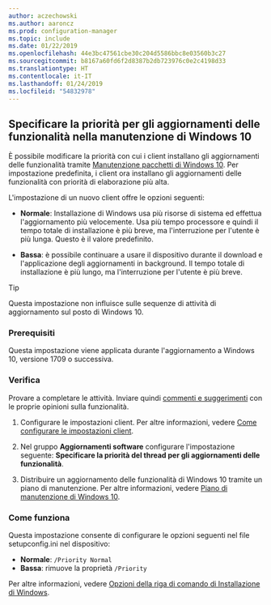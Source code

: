 ```yaml
---
author: aczechowski
ms.author: aaroncz
ms.prod: configuration-manager
ms.topic: include
ms.date: 01/22/2019
ms.openlocfilehash: 44e3bc47561cbe30c204d5586bbc8e03560b3c27
ms.sourcegitcommit: b8167a60fd6f2d8387b2db723976c0e2c4198d33
ms.translationtype: HT
ms.contentlocale: it-IT
ms.lasthandoff: 01/24/2019
ms.locfileid: "54832978"
---
```

## <a name="bkmk_neo"></a> Specificare la priorità per gli aggiornamenti delle funzionalità nella manutenzione di Windows 10
<!--3734525-->

È possibile modificare la priorità con cui i client installano gli aggiornamenti delle funzionalità tramite [Manutenzione pacchetti di Windows 10](/sccm/osd/deploy-use/manage-windows-as-a-service). Per impostazione predefinita, i client ora installano gli aggiornamenti delle funzionalità con priorità di elaborazione più alta. 

L'impostazione di un nuovo client offre le opzioni seguenti: 

- **Normale**: Installazione di Windows usa più risorse di sistema ed effettua l'aggiornamento più velocemente. Usa più tempo processore e quindi il tempo totale di installazione è più breve, ma l'interruzione per l'utente è più lunga. Questo è il valore predefinito.  

- **Bassa**: è possibile continuare a usare il dispositivo durante il download e l'applicazione degli aggiornamenti in background. Il tempo totale di installazione è più lungo, ma l'interruzione per l'utente è più breve.  

<!-- - **Not configured**: Configuration Manager doesn't make changes to the thread priority property in the setupconfig.ini configuration file.   -->


> [!Tip]  
> Questa impostazione non influisce sulle sequenze di attività di aggiornamento sul posto di Windows 10.  


### <a name="prerequisites"></a>Prerequisiti

Questa impostazione viene applicata durante l'aggiornamento a Windows 10, versione 1709 o successiva.  


### <a name="try-it-out"></a>Verifica

Provare a completare le attività. Inviare quindi [commenti e suggerimenti](/sccm/core/understand/find-help#product-feedback) con le proprie opinioni sulla funzionalità.

1. Configurare le impostazioni client. Per altre informazioni, vedere [Come configurare le impostazioni client](/sccm/core/clients/deploy/configure-client-settings).  

2. Nel gruppo **Aggiornamenti software** configurare l'impostazione seguente: **Specificare la priorità del thread per gli aggiornamenti delle funzionalità**.  

3. Distribuire un aggiornamento delle funzionalità di Windows 10 tramite un piano di manutenzione. Per altre informazioni, vedere [Piano di manutenzione di Windows 10](/sccm/osd/deploy-use/manage-windows-as-a-service#BKMK_ServicingPlan).  


### <a name="how-it-works"></a>Come funziona

Questa impostazione consente di configurare le opzioni seguenti nel file setupconfig.ini nel dispositivo:

- **Normale**: `/Priority Normal`
- **Bassa**: rimuove la proprietà `/Priority`

Per altre informazioni, vedere [Opzioni della riga di comando di Installazione di Windows](https://docs.microsoft.com/windows-hardware/manufacture/desktop/windows-setup-command-line-options).

